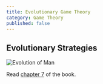 ```yaml
---
title: Evolutionary Game Theory
category: Game Theory
published: false
---
```


## Evolutionary Strategies

![Evolution of Man][evolution]

Read [chapter 7][chapter7] of the book.

[evolution]: /images/evolution.png
[chapter7]: https://www.cs.cornell.edu/home/kleinber/networks-book/networks-book-ch07.pdf